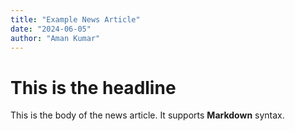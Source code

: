 ```yaml
---
title: "Example News Article"
date: "2024-06-05"
author: "Aman Kumar"
---
```


# This is the headline

This is the body of the news article. It supports **Markdown** syntax.
